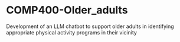 # COMP400-Older_adults
 Development of an LLM chatbot to support older adults in identifying appropriate physical activity programs in their vicinity
